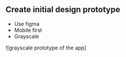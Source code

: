 ## Create initial design prototype

* Use figma
* Mobile first
* Grayscale

![grayscale prototype of the app]
